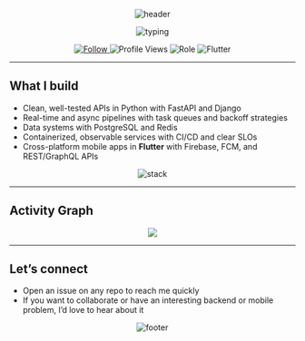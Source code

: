 <!-- Header banner -->
<p align="center">
  <img src="https://capsule-render.vercel.app/api?type=waving&height=240&color=0:7F00FF,100:00FFA3&text=Hey,%20I’m%20Zulkaif%20👋&fontColor=FFFFFF&fontAlign=50&fontAlignY=38&desc=Backend%20Engineer%20•%20FastAPI%20•%20Django%20•%20Flutter&descAlign=50&descAlignY=70&animation=fadeIn" alt="header"/>
</p>

<!-- Typing tagline -->
<p align="center">
  <img src="https://readme-typing-svg.demolab.com?font=Fira+Code&weight=500&size=22&pause=1200&color=00FFA3&center=true&vCenter=true&width=780&lines=Scalable+backends;FastAPI+%2B+Django;Async+workers+%26+queues;APIs+that+feel+nice;Observability-first+services;Mobile+apps+with+Flutter" alt="typing"/>
</p>

<!-- Badges -->
<p align="center">
  <a href="https://github.com/zulkaif121">
    <img src="https://img.shields.io/github/followers/zulkaif121?label=Follow%20%40zulkaif121&style=social" alt="Follow"/>
  </a>
  <img src="https://komarev.com/ghpvc/?username=zulkaif121&style=flat&color=0e75b6" alt="Profile Views"/>
  <img src="https://img.shields.io/badge/Backend-Engineer-7F00FF?logoColor=white" alt="Role"/>
  <img src="https://img.shields.io/badge/Flutter-Expert-00FFA3?logo=flutter&logoColor=white" alt="Flutter"/>
</p>

---

## What I build
- Clean, well-tested APIs in Python with FastAPI and Django  
- Real-time and async pipelines with task queues and backoff strategies  
- Data systems with PostgreSQL and Redis  
- Containerized, observable services with CI/CD and clear SLOs  
- Cross-platform mobile apps in **Flutter** with Firebase, FCM, and REST/GraphQL APIs  

<!-- Tech icons -->
<p align="center">
  <img src="https://skillicons.dev/icons?i=python,fastapi,django,postgres,redis,docker,nginx,git,githubactions,linux,flutter,firebase&theme=dark" alt="stack"/>
</p>

---

## Activity Graph
<p align="center">
<img src="https://github-readme-activity-graph.vercel.app/graph?username=zulkaif121&theme=react-dark" />

</p>

---

## Let’s connect
- Open an issue on any repo to reach me quickly  
- If you want to collaborate or have an interesting backend or mobile problem, I’d love to hear about it  

<!-- Footer banner -->
<p align="center">
  <img src="https://capsule-render.vercel.app/api?type=waving&section=footer&height=160&color=0:00FFA3,100:7F00FF" alt="footer"/>
</p>
